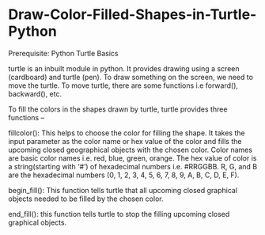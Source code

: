 # Draw-Color-Filled-Shapes-in-Turtle-Python
Prerequisite: Python Turtle Basics

turtle is an inbuilt module in python. It provides drawing using a screen (cardboard) and turtle (pen). To draw something on the screen, we need to move the turtle. To move turtle, there are some functions i.e forward(), backward(), etc.

To fill the colors in the shapes drawn by turtle, turtle provides three functions –

fillcolor(): This helps to choose the color for filling the shape. It takes the input parameter as the color name or hex value of the color and fills the upcoming closed geographical objects with the chosen color. Color names are basic color names i.e. red, blue, green, orange.
The hex value of color is a string(starting with ‘#’) of hexadecimal numbers i.e. #RRGGBB. R, G, and B are the hexadecimal numbers (0, 1, 2, 3, 4, 5, 6, 7, 8, 9, A, B, C, D, E, F).

begin_fill(): This function tells turtle that all upcoming closed graphical objects needed to be filled by the chosen color.

end_fill(): this function tells turtle to stop the filling upcoming closed graphical objects.
